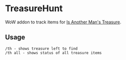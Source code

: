# TreasureHunt

WoW addon to track items for <a href="http://www.wowhead.com/achievement=7284">Is Another Man's Treasure</a>.

## Usage

    /th - shows treasure left to find
    /th all - shows status of all treasure items
